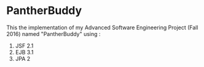 # PantherBuddy
This the implementation of my Advanced Software Engineering Project (Fall 2016) named "PantherBuddy" using :
1. JSF 2.1
2. EJB 3.1
3. JPA 2
